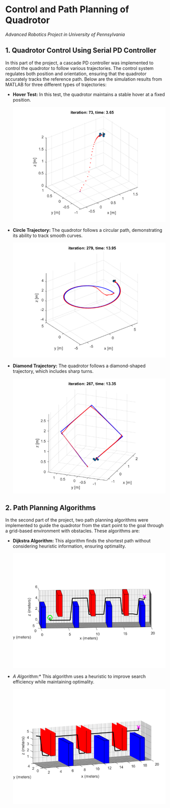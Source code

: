 # Control and Path Planning of Quadrotor

*Advanced Robotics Project in University of Pennsylvania*

## 1. Quadrotor Control Using Serial PD Controller

In this part of the project, a cascade PD controller was implemented to control the quadrotor to follow various trajectories. The control system regulates both position and orientation, ensuring that the quadrotor accurately tracks the reference path. Below are the simulation results from MATLAB for three different types of trajectories:

- **Hover Test:** In this test, the quadrotor maintains a stable hover at a fixed position.

  ![Hover Test](./assets/hover.png)

- **Circle Trajectory:** The quadrotor follows a circular path, demonstrating its ability to track smooth curves.

  ![Circle Trajectory](./assets/circle.png)

- **Diamond Trajectory:** The quadrotor follows a diamond-shaped trajectory, which includes sharp turns.

  ![Diamond Trajectory](./assets/diamond.png)


## 2. Path Planning Algorithms

In the second part of the project, two path planning algorithms were implemented to guide the quadrotor from the start point to the goal through a grid-based environment with obstacles. These algorithms are:

- **Dijkstra Algorithm:** This algorithm finds the shortest path without considering heuristic information, ensuring optimality.
  
  ![Dijkstra Algorithm](./assets/Dijkstra.png)

- **A* Algorithm:** This algorithm uses a heuristic to improve search efficiency while maintaining optimality.

  ![A* Algorithm](./assets/A.png)
